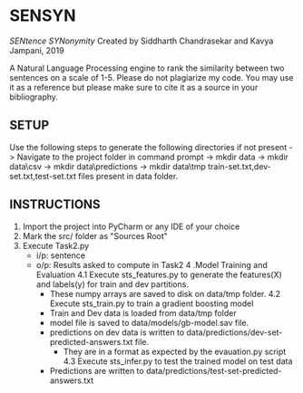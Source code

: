 # SENSYN
*SENtence SYNonymity*
Created by Siddharth Chandrasekar and Kavya Jampani, 2019

A Natural Language Processing engine to rank the similarity between two sentences on a scale of 1-5.
Please do not plagiarize my code. You may use it as a reference but please make sure to cite it as a source in your bibliography.

SETUP
-----------------------------------------------------------------

Use the following steps to generate the following directories if not present
-> Navigate to the project folder in command prompt
-> mkdir data
-> mkdir data\\csv
-> mkdir data\\predictions
-> mkdir data\\tmp
train-set.txt,dev-set.txt,test-set.txt files present in data folder.

INSTRUCTIONS
----------------------------------------------------------------

1. Import the project into PyCharm or any IDE of your choice
2. Mark the src/ folder as "Sources Root"
3. Execute Task2.py
    - i/p: sentence
    - o/p: Results asked to compute in Task2
4 .Model Training and Evaluation
    4.1 Execute sts_features.py to generate the features(X) and labels(y) for train and dev partitions.
        - These numpy arrays are saved to disk on data/tmp folder.
    4.2 Execute sts_train.py to train a gradient boosting model
        - Train and Dev data is loaded from data/tmp folder
        - model file is saved to data/models/gb-model.sav file.
        - predictions on dev data is written to data/predictions/dev-set-predicted-answers.txt file.
            - They are in a format as expected by the evauation.py script
    4.3 Execute sts_infer.py to test the trained model on test data
        - Predictions are written to data/predictions/test-set-predicted-answers.txt

